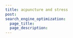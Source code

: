 ```yaml
---
title: acpuncture and stress
post: 
search_engine_optimization:
  page_title:
  page_description:
---
```

